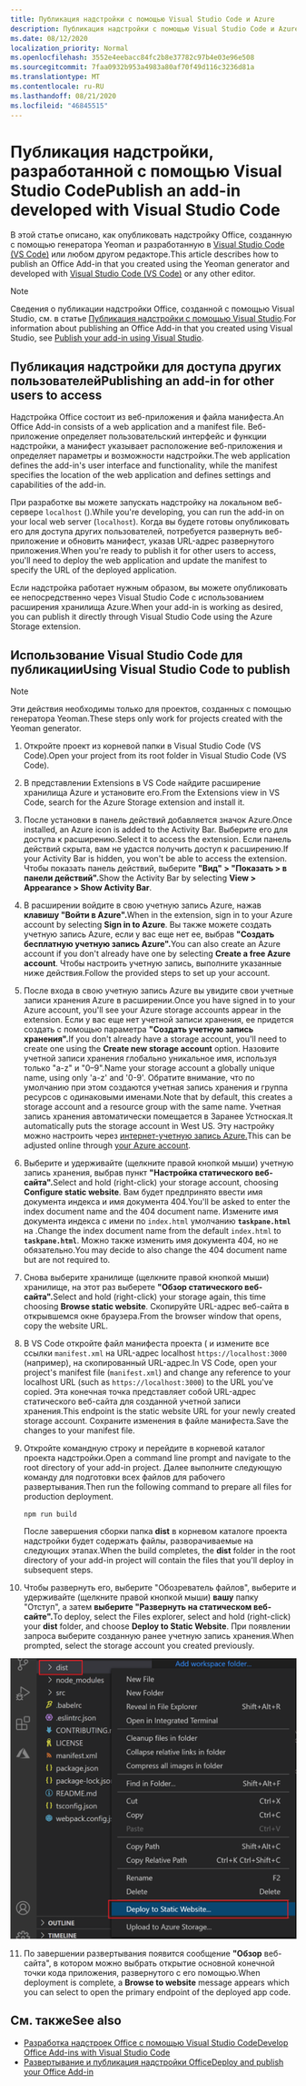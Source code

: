 ```yaml
---
title: Публикация надстройки с помощью Visual Studio Code и Azure
description: Публикация надстройки с помощью Visual Studio Code и Azure Active Directory
ms.date: 08/12/2020
localization_priority: Normal
ms.openlocfilehash: 3552e4eebacc84fc2b8e37782c97b4e03e96e508
ms.sourcegitcommit: 7faa0932b953a4983a80af70f49d116c3236d81a
ms.translationtype: MT
ms.contentlocale: ru-RU
ms.lasthandoff: 08/21/2020
ms.locfileid: "46845515"
---
```

# <a name="publish-an-add-in-developed-with-visual-studio-code"></a><span data-ttu-id="66469-103">Публикация надстройки, разработанной с помощью Visual Studio Code</span><span class="sxs-lookup"><span data-stu-id="66469-103">Publish an add-in developed with Visual Studio Code</span></span>

<span data-ttu-id="66469-104">В этой статье описано, как опубликовать надстройку Office, созданную с помощью генератора Yeoman и разработанную в [Visual Studio Code (VS Code)](https://code.visualstudio.com) или любом другом редакторе.</span><span class="sxs-lookup"><span data-stu-id="66469-104">This article describes how to publish an Office Add-in that you created using the Yeoman generator and developed with [Visual Studio Code (VS Code)](https://code.visualstudio.com) or any other editor.</span></span>

> [!NOTE]
> <span data-ttu-id="66469-105">Сведения о публикации надстройки Office, созданной с помощью Visual Studio, см. в статье [Публикация надстройки с помощью Visual Studio](package-your-add-in-using-visual-studio.md).</span><span class="sxs-lookup"><span data-stu-id="66469-105">For information about publishing an Office Add-in that you created using Visual Studio, see [Publish your add-in using Visual Studio](package-your-add-in-using-visual-studio.md).</span></span>

## <a name="publishing-an-add-in-for-other-users-to-access"></a><span data-ttu-id="66469-106">Публикация надстройки для доступа других пользователей</span><span class="sxs-lookup"><span data-stu-id="66469-106">Publishing an add-in for other users to access</span></span>

<span data-ttu-id="66469-107">Надстройка Office состоит из веб-приложения и файла манифеста.</span><span class="sxs-lookup"><span data-stu-id="66469-107">An Office Add-in consists of a web application and a manifest file.</span></span> <span data-ttu-id="66469-108">Веб-приложение определяет пользовательский интерфейс и функции надстройки, а манифест указывает расположение веб-приложения и определяет параметры и возможности надстройки.</span><span class="sxs-lookup"><span data-stu-id="66469-108">The web application defines the add-in's user interface and functionality, while the manifest specifies the location of the web application and defines settings and capabilities of the add-in.</span></span>

<span data-ttu-id="66469-109">При разработке вы можете запускать надстройку на локальном веб-сервере `localhost` ().</span><span class="sxs-lookup"><span data-stu-id="66469-109">While you're developing, you can run the add-in on your local web server (`localhost`).</span></span> <span data-ttu-id="66469-110">Когда вы будете готовы опубликовать его для доступа других пользователей, потребуется развернуть веб-приложение и обновить манифест, указав URL-адрес развернутого приложения.</span><span class="sxs-lookup"><span data-stu-id="66469-110">When you're ready to publish it for other users to access, you'll need to deploy the web application and update the manifest to specify the URL of the deployed application.</span></span>

<span data-ttu-id="66469-111">Если надстройка работает нужным образом, вы можете опубликовать ее непосредственно через Visual Studio Code с использованием расширения хранилища Azure.</span><span class="sxs-lookup"><span data-stu-id="66469-111">When your add-in is working as desired, you can publish it directly through Visual Studio Code using the Azure Storage extension.</span></span>

## <a name="using-visual-studio-code-to-publish"></a><span data-ttu-id="66469-112">Использование Visual Studio Code для публикации</span><span class="sxs-lookup"><span data-stu-id="66469-112">Using Visual Studio Code to publish</span></span>

>[!NOTE]
> <span data-ttu-id="66469-113">Эти действия необходимы только для проектов, созданных с помощью генератора Yeoman.</span><span class="sxs-lookup"><span data-stu-id="66469-113">These steps only work for projects created with the Yeoman generator.</span></span>

1. <span data-ttu-id="66469-114">Откройте проект из корневой папки в Visual Studio Code (VS Code).</span><span class="sxs-lookup"><span data-stu-id="66469-114">Open your project from its root folder in Visual Studio Code (VS Code).</span></span>
2. <span data-ttu-id="66469-115">В представлении Extensions в VS Code найдите расширение хранилища Azure и установите его.</span><span class="sxs-lookup"><span data-stu-id="66469-115">From the Extensions view in VS Code, search for the Azure Storage extension and install it.</span></span>
3. <span data-ttu-id="66469-116">После установки в панель действий добавляется значок Azure.</span><span class="sxs-lookup"><span data-stu-id="66469-116">Once installed, an Azure icon is added to the Activity Bar.</span></span> <span data-ttu-id="66469-117">Выберите его для доступа к расширению.</span><span class="sxs-lookup"><span data-stu-id="66469-117">Select it to access the extension.</span></span> <span data-ttu-id="66469-118">Если панель действий скрыта, вам не удастся получить доступ к расширению.</span><span class="sxs-lookup"><span data-stu-id="66469-118">If your Activity Bar is hidden, you won't be able to access the extension.</span></span> <span data-ttu-id="66469-119">Чтобы показать панель действий, выберите **"Вид" > "Показать > в панели действий".**</span><span class="sxs-lookup"><span data-stu-id="66469-119">Show the Activity Bar by selecting **View > Appearance > Show Activity Bar**.</span></span>
4. <span data-ttu-id="66469-120">В расширении войдите в свою учетную запись Azure, нажав **клавишу "Войти в Azure".**</span><span class="sxs-lookup"><span data-stu-id="66469-120">When in the extension, sign in to your Azure account by selecting **Sign in to Azure**.</span></span> <span data-ttu-id="66469-121">Вы также можете создать учетную запись Azure, если у вас еще нет ее, выбрав **"Создать бесплатную учетную запись Azure".**</span><span class="sxs-lookup"><span data-stu-id="66469-121">You can also create an Azure account if you don't already have one by selecting **Create a free Azure account**.</span></span> <span data-ttu-id="66469-122">Чтобы настроить учетную запись, выполните указанные ниже действия.</span><span class="sxs-lookup"><span data-stu-id="66469-122">Follow the provided steps to set up your account.</span></span>
5. <span data-ttu-id="66469-123">После входа в свою учетную запись Azure вы увидите свои учетные записи хранения Azure в расширении.</span><span class="sxs-lookup"><span data-stu-id="66469-123">Once you have signed in to your Azure account, you'll see your Azure storage accounts appear in the extension.</span></span> <span data-ttu-id="66469-124">Если у вас еще нет учетной записи хранения, ее придется создать с помощью параметра **"Создать учетную запись хранения".**</span><span class="sxs-lookup"><span data-stu-id="66469-124">If you don't already have a storage account, you'll need to create one using the **Create new storage account** option.</span></span> <span data-ttu-id="66469-125">Назовите учетной записи хранения глобально уникальное имя, используя только "a-z" и "0–9".</span><span class="sxs-lookup"><span data-stu-id="66469-125">Name your storage account a globally unique name, using only 'a-z' and '0-9'.</span></span> <span data-ttu-id="66469-126">Обратите внимание, что по умолчанию при этом создаются учетная запись хранения и группа ресурсов с одинаковыми именами.</span><span class="sxs-lookup"><span data-stu-id="66469-126">Note that by default, this creates a storage account and a resource group with the same name.</span></span> <span data-ttu-id="66469-127">Учетная запись хранения автоматически помещается в Заранее Устноская.</span><span class="sxs-lookup"><span data-stu-id="66469-127">It automatically puts the storage account in West US.</span></span> <span data-ttu-id="66469-128">Эту настройку можно настроить через [интернет-учетную запись Azure.](https://portal.azure.com/)</span><span class="sxs-lookup"><span data-stu-id="66469-128">This can be adjusted online through [your Azure account](https://portal.azure.com/).</span></span>
6. <span data-ttu-id="66469-129">Выберите и удерживайте (щелкните правой кнопкой мыши) учетную запись хранения, выбрав пункт **"Настройка статического веб-сайта".**</span><span class="sxs-lookup"><span data-stu-id="66469-129">Select and hold (right-click) your storage account, choosing **Configure static website**.</span></span> <span data-ttu-id="66469-130">Вам будет предпринято ввести имя документа индекса и имя документа 404.</span><span class="sxs-lookup"><span data-stu-id="66469-130">You'll be asked to enter the index document name and the 404 document name.</span></span> <span data-ttu-id="66469-131">Измените имя документа индекса с имени по `index.html` умолчанию **`taskpane.html`** на .</span><span class="sxs-lookup"><span data-stu-id="66469-131">Change the index document name from the default `index.html` to **`taskpane.html`**.</span></span> <span data-ttu-id="66469-132">Можно также изменить имя документа 404, но не обязательно.</span><span class="sxs-lookup"><span data-stu-id="66469-132">You may decide to also change the 404 document name but are not required to.</span></span>
7. <span data-ttu-id="66469-133">Снова выберите хранилище (щелкните правой кнопкой мыши) хранилище, на этот раз выберете **"Обзор статического веб-сайта".**</span><span class="sxs-lookup"><span data-stu-id="66469-133">Select and hold (right-click) your storage again, this time choosing **Browse static website**.</span></span> <span data-ttu-id="66469-134">Скопируйте URL-адрес веб-сайта в открывшемся окне браузера.</span><span class="sxs-lookup"><span data-stu-id="66469-134">From the browser window that opens, copy the website URL.</span></span>
8. <span data-ttu-id="66469-135">В VS Code откройте файл манифеста проекта ( и измените все ссылки `manifest.xml` на URL-адрес localhost `https://localhost:3000` (например), на скопированный URL-адрес.</span><span class="sxs-lookup"><span data-stu-id="66469-135">In VS Code, open your project's manifest file (`manifest.xml`) and change any reference to your localhost URL (such as `https://localhost:3000`) to the URL you've copied.</span></span> <span data-ttu-id="66469-136">Эта конечная точка представляет собой URL-адрес статического веб-сайта для созданной учетной записи хранения.</span><span class="sxs-lookup"><span data-stu-id="66469-136">This endpoint is the static website URL for your newly created storage account.</span></span> <span data-ttu-id="66469-137">Сохраните изменения в файле манифеста.</span><span class="sxs-lookup"><span data-stu-id="66469-137">Save the changes to your manifest file.</span></span>
9. <span data-ttu-id="66469-138">Откройте командную строку и перейдите в корневой каталог проекта надстройки.</span><span class="sxs-lookup"><span data-stu-id="66469-138">Open a command line prompt and navigate to the root directory of your add-in project.</span></span> <span data-ttu-id="66469-139">Далее выполните следующую команду для подготовки всех файлов для рабочего развертывания.</span><span class="sxs-lookup"><span data-stu-id="66469-139">Then run the following command to prepare all files for production deployment.</span></span>

    ```command&nbsp;line
    npm run build
    ```

    <span data-ttu-id="66469-140">После завершения сборки папка **dist** в корневом каталоге проекта надстройки будет содержать файлы, разворачиваемые на следующих этапах.</span><span class="sxs-lookup"><span data-stu-id="66469-140">When the build completes, the **dist** folder in the root directory of your add-in project will contain the files that you'll deploy in subsequent steps.</span></span>

10. <span data-ttu-id="66469-141">Чтобы развернуть его, выберите "Обозреватель файлов", выберите и удерживайте (щелкните правой кнопкой мыши) **вашу** папку "Отступ", а затем **выберите "Развернуть на статическом веб-сайте".**</span><span class="sxs-lookup"><span data-stu-id="66469-141">To deploy, select the Files explorer, select and hold (right-click) your **dist** folder, and choose **Deploy to Static Website**.</span></span> <span data-ttu-id="66469-142">При появлении запроса выберите созданную ранее учетную запись хранения.</span><span class="sxs-lookup"><span data-stu-id="66469-142">When prompted, select the storage account you created previously.</span></span>

![Развертывание на статическом веб-сайте](../images/deploy-to-static-website.png)

11. <span data-ttu-id="66469-144">По завершении развертывания появится сообщение **"Обзор** веб-сайта", в котором можно выбрать открытие основной конечной точки кода приложения, развернутого с его помощью.</span><span class="sxs-lookup"><span data-stu-id="66469-144">When deployment is complete, a **Browse to website** message appears which you can select to open the primary endpoint of the deployed app code.</span></span>

## <a name="see-also"></a><span data-ttu-id="66469-145">См. также</span><span class="sxs-lookup"><span data-stu-id="66469-145">See also</span></span>

- [<span data-ttu-id="66469-146">Разработка надстроек Office с помощью Visual Studio Code</span><span class="sxs-lookup"><span data-stu-id="66469-146">Develop Office Add-ins with Visual Studio Code</span></span>](../develop/develop-add-ins-vscode.md)
- [<span data-ttu-id="66469-147">Развертывание и публикация надстройки Office</span><span class="sxs-lookup"><span data-stu-id="66469-147">Deploy and publish your Office Add-in</span></span>](../publish/publish.md)
